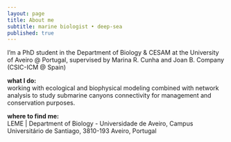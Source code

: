 ```yaml
---
layout: page
title: About me
subtitle: marine biologist • deep-sea
published: true
---
```

I’m a PhD student in the Department of Biology & CESAM at the University of Aveiro @ Portugal, supervised by Marina R. Cunha and Joan B. Company (CSIC-ICM @ Spain)

**what I do:**  
working with ecological and biophysical modeling combined with network analysis to study submarine canyons connectivity for management and conservation purposes.

**where to find me:**  
LEME | Department of Biology - Universidade de Aveiro, Campus Universitário de Santiago, 3810-193 Aveiro, Portugal

